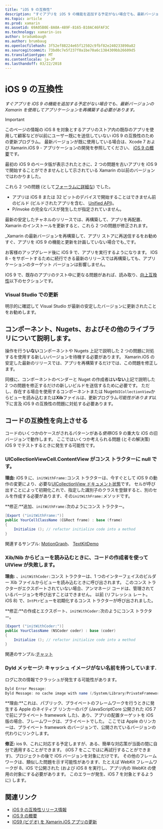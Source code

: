 ```yaml
---
title: "iOS 9 の互換性"
description: "すぐアプリを iOS 9 の機能を追加する予定がない場合でも、最新バージョンの Xamarin を使用してアプリケーションを再構築する必要があります。"
ms.topic: article
ms.prod: xamarin
ms.assetid: 69A05B0E-8A0A-489F-8165-B10AC46FAF3C
ms.technology: xamarin-ios
author: bradumbaugh
ms.author: brumbaug
ms.openlocfilehash: 3f52ef88224e65f12502c9fbf82e240233890a82
ms.sourcegitcommit: 73bd0c7e5f237f0a1be70a6c1384309bb26609d5
ms.translationtype: MT
ms.contentlocale: ja-JP
ms.lasthandoff: 03/22/2018
---
```

# <a name="ios-9-compatibility"></a>iOS 9 の互換性

_すぐアプリを iOS 9 の機能を追加する予定がない場合でも、最新バージョンの Xamarin を使用してアプリケーションを再構築する必要があります。_

> [!IMPORTANT]
> このページの情報の iOS 8 を対象とするアプリのストア内の既存のアプリを使用して顧客などが以前にユーザー既にを送信していない iOS 9 の互換性のための更新プログラム。 最新バージョンが既に使用している場合は、Xcode 7 および Xamarin.iOS 9 - アプリケーションの開発を参照してください、 [iOS 9 の概要](~/ios/platform/introduction-to-ios9/index.md)です。

最初の iOS 9 のベータ版が表示されたときに、2 つの問題を古いアプリを iOS 9 で開始することができませんとして示されている Xamarin の以前のバージョンではわかりました。

これら 2 つの問題 (として[フォーラムに詳細な](http://forums.xamarin.com/discussion/comment/131529/#Comment_131529)) でした。

- アプリは iOS 8 または 32 ビットのデバイスで開始することはできません前のビルド (ビルドされたアプリを含む、 [Unified API](~/cross-platform/macios/unified/index.md))。
- P/invoke の完全なパスが発生したが指定されていません。

最新の安定したチャネルのリリースでは、再構築して、アプリを再配置、Xamarin のインストールを更新すると、これら 2 つの問題が修正されます。

_Xamarin の最新バージョンを再構築して、アプリ ストアに再送信するをお勧めすぐ、アプリを iOS 9 の機能と更新を計画していない場合でも_です。



お客様のアップグレード後に iOS 9 で、アプリを実行するようになります。
IOS 8 - をサポートするために続行できる最新のリリースでは再構築しても、アプリケーションのターゲット バージョンは影響しません。

IOS 9 で、既存のアプリのテスト中に更なる問題があれば、読み取り、[向上互換性](#compat)以下のセクションです。


### <a name="updating-with-visual-studio"></a>Visual Studio での更新

明示的に確認して Visual Studio が最新の安定したバージョンに更新されたことをお勧めします。

## <a name="what-about-components-nugets-and-other-libraries"></a>コンポーネント、Nugets、およびその他のライブラリについて説明します。

操作を行う**いない**コンポーネントや Nugets 上記で説明した 2 つの問題に対処するを使用する新しいバージョンを待機する必要があります。
Xamarin.iOS の安定した最新のリリースでは、アプリを再構築するだけでは、この問題を修正します。

同様に、コンポーネントのベンダーと Nuget の作成者は**いない**上記で説明した 2 つの問題を修正するだけの新しいビルドを送信するために必要です。 ただし、存在する場合を使用するコンポーネントまたは Nuget`UICollectionView`からビューを読み込むまたは**Xib**ファイルは、更新プログラム*可能性があります*以下に言及 iOS 9 の互換性の問題に対処する必要あります。


<a name="compat" />

## <a name="improving-compatibility-in-your-code"></a>コードの互換性を向上させる

コードのいくつかのケースがされるパターンがある*使用*iOS 9 の重大な iOS の旧バージョンで動作します。 ここではいくつか考えられる問題 (とその解決策) iOS 9 でテストするときに発生する可能性です。

### <a name="uicollectionviewcellcontentview-is-null-in-constructors"></a>UICollectionViewCell.ContentView がコンス トラクターに null です。

**理由:** iOS 9 に、`initWithFrame:`コンス トラクターは、今すぐとして iOS 9 の動作の変更により、必要な[UICollectionView ドキュメント状態](https://developer.apple.com/library/ios/documentation/UIKit/Reference/UICollectionView_class/#//apple_ref/occ/instm/UICollectionView/dequeueReusableCellWithReuseIdentifier:forIndexPath)です。 セルが呼び出すことによって初期化これで、指定した識別子のクラスを登録すると、別のセルを作成する必要があります、その`initWithFrame:`メソッドです。

**修正:**追加、`initWithFrame:`次のようにコンス トラクター。

```csharp
[Export ("initWithFrame:")]
public YourCellClassName (CGRect frame) : base (frame)
{
    Initialize (); // refactor initialize code into a method
}
```

関連するサンプル: [MotionGraph](https://github.com/xamarin/monotouch-samples/commit/3c1b7a4170c001e7290db9babb2b7a6dddeb8bcb)、 [TextKitDemo](https://github.com/xamarin/monotouch-samples/commit/23ea01b37326963b5ebf68bbcc1edd51c66a28d6)



### <a name="uiview-fails-to-init-with-coder-when-loading-a-view-from-a-xibnib"></a>Xib/Nib からビューを読み込むときに、コードの作成者を使って UIView が失敗します。

**理由:** 、`initWithCoder:`コンス トラクターは、1 つのインターフェイスのビルダー Xib ファイルからビューを読み込むときに呼び出されます。 このコンス トラクターがエクスポートされていない場合、アンマネージ コードは、管理されているバージョンを呼び出すことはできません。 以前 (リフレッシュ レート。 iOS 8) で、`IntPtr`ビューを初期化するコンス トラクターが呼び出されました。

**修正:**の作成とエクスポート、`initWithCoder:`次のようにコンス トラクター。

```csharp
[Export ("initWithCoder:")]
public YourClassName (NSCoder coder) : base (coder)
{
    Initialize (); // refactor initialize code into a method
}
```

関連のサンプル:[チャット](https://github.com/xamarin/monotouch-samples/commit/7b81138d52e5f3f1aa3769fcb08f46122e9b6a88)


### <a name="dyld-message-no-cache-image-with-name"></a>Dyld メッセージ: キャッシュ イメージがない名前を持つしています.

ログに次の情報でクラッシュが発生する可能性があります。

```csharp
Dyld Error Message:
Dyld Message: no cache image with name (/System/Library/PrivateFrameworks/JavaScriptCore.framework/JavaScriptCore)
```

**理由:**これは、パブリック、プライベートのフレームワークを行うときに発生する Apple のネイティブ リンカーのバグ (JavaScriptCore 公開された iOS 7 で前にプライベート framework した)、あり、アプリの配置ターゲットを iOS 版の場合、フレームワークは、プライベートでした。 ここでは Apple のリンカーは、プライベート framework のバージョンで、公開されているバージョンの代わりにリンクします。

**修正:** ios 9、これに対応する予定しますが、ある、簡単な対応策が当面の間に自分で適用することができます。 (iOS 7 をここではに再試行することができます)、プロジェクトの後で iOS バージョンを対象にだけです。 その他のフレームワークは、類似した問題を示す可能性があります、たとえば WebKit フレームワークが 8、iOS で公開された (および iOS 8 を実行し、アプリ内の WebKit の使用の対象にする必要があります。 このエラーが発生、iOS 7 を対象とするように) します。



## <a name="related-links"></a>関連リンク

- [iOS 9 の互換性リリース情報](https://releases.xamarin.com/ios-hotfix-for-ios-9-preview-xcode-6/)
- [iOS 9 の概要](~/ios/platform/introduction-to-ios9/index.md)
- [IOS9 (ビデオ) を Xamarin.iOS アプリの更新](https://university.xamarin.com/lightninglectures/Updating-your-XamariniOS-apps-to-iOS9)

